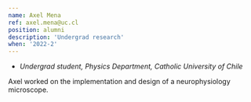 ```yaml
---
name: Axel Mena
ref: axel.mena@uc.cl
position: alumni
description: 'Undergrad research'
when: '2022-2'
---
```


- _Undergrad student, Physics Department, Catholic University of Chile_

Axel worked on the implementation and design of a neurophysiology microscope.
